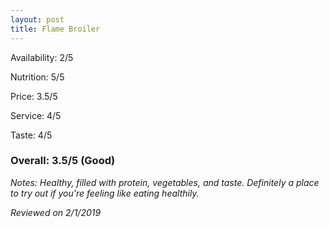 ```yaml
---
layout: post
title: Flame Broiler
---
```


Availability: 2/5

Nutrition: 5/5

Price: 3.5/5

Service: 4/5

Taste: 4/5

### Overall: 3.5/5 (Good)

*Notes: Healthy, filled with protein, vegetables, and taste. Definitely a place to try out if you're feeling like eating healthily.*

*Reviewed on 2/1/2019*
